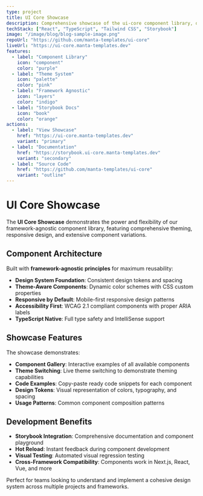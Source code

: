 ```yaml
---
type: project
title: UI Core Showcase
description: Comprehensive showcase of the ui-core component library, demonstrating framework-agnostic design patterns and theming capabilities.
techStack: ["React", "TypeScript", "Tailwind CSS", "Storybook"]
image: "/image/blog/blog-sample-image.png"
repoUrl: "https://github.com/manta-templates/ui-core"
liveUrl: "https://ui-core.manta-templates.dev"
features:
  - label: "Component Library"
    icon: "component"
    color: "purple"
  - label: "Theme System"
    icon: "palette"
    color: "pink"
  - label: "Framework Agnostic"
    icon: "layers"
    color: "indigo"
  - label: "Storybook Docs"
    icon: "book"
    color: "orange"
actions:
  - label: "View Showcase"
    href: "https://ui-core.manta-templates.dev"
    variant: "primary"
  - label: "Documentation"
    href: "https://storybook.ui-core.manta-templates.dev"
    variant: "secondary"
  - label: "Source Code"
    href: "https://github.com/manta-templates/ui-core"
    variant: "outline"
---
```


# UI Core Showcase

The **UI Core Showcase** demonstrates the power and flexibility of our framework-agnostic component library, featuring comprehensive theming, responsive design, and extensive component variations.

## Component Architecture

Built with **framework-agnostic principles** for maximum reusability:

- **Design System Foundation**: Consistent design tokens and spacing
- **Theme-Aware Components**: Dynamic color schemes with CSS custom properties
- **Responsive by Default**: Mobile-first responsive design patterns
- **Accessibility First**: WCAG 2.1 compliant components with proper ARIA labels
- **TypeScript Native**: Full type safety and IntelliSense support

## Showcase Features

The showcase demonstrates:

- **Component Gallery**: Interactive examples of all available components
- **Theme Switching**: Live theme switching to demonstrate theming capabilities
- **Code Examples**: Copy-paste ready code snippets for each component
- **Design Tokens**: Visual representation of colors, typography, and spacing
- **Usage Patterns**: Common component composition patterns

## Development Benefits

- **Storybook Integration**: Comprehensive documentation and component playground
- **Hot Reload**: Instant feedback during component development
- **Visual Testing**: Automated visual regression testing
- **Cross-Framework Compatibility**: Components work in Next.js, React, Vue, and more

Perfect for teams looking to understand and implement a cohesive design system across multiple projects and frameworks.